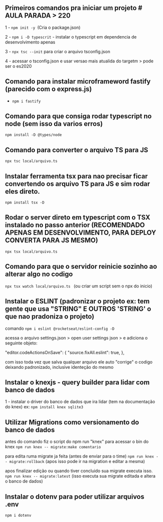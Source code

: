 ## Primeiros comandos pra iniciar um projeto  # AULA PARADA > 220

1 - `npm init -y `(Cria o package.json)

2 - `npm i -D typescrit` - instalar o typescript em dependencia de desenvolvimento apenas

3 - `npx tsc --init` para criar o arquivo tsconfig.json

4 - acessar o tsconfig.json e usar versao mais atualida do targetm > pode ser o es2020


## Comando para instalar microframeword fastify (parecido com o express.js)

- `npm i fastify`

## Comando para que consiga rodar typescript no node (sem isso da varios erros)

`npm install -D @types/node`

## Comando para converter o arquivo TS para JS 

`npx tsc local/arquivo.ts`


## Instalar ferramenta tsx para nao precisar ficar convertendo os arquivo TS para JS e sim rodar eles direto.

`npm install tsx -D`


## Rodar o server direto em typescript com o TSX instalado no passo anterior (RECOMENDADO APENAS EM DESENVOLVIMENTO, PARA DEPLOY CONVERTA PARA JS MESMO)
`npx tsx local/arquivo.ts`

## Comando para que o servidor reinicie sozinho ao alterar algo no codigo

`npx tsx watch local/arquivo.ts `  (ou criar um script sem o npx do inicio)

## Instalar o ESLINT (padronizar o projeto ex: tem gente que usa "STRING" E OUTROS 'STRING' o que nao pradoniza o projeto)

comando `npm i eslint @rocketseat/eslint-config -D`

acessa o arquivo settings.json > open user settings json > e adiciona o seguinte objeto:

"editor.codeActionsOnSave": {
       "source.fixAll.eslint": true,
    },

com isso toda vez que salva qualquer arquivo ele auto "corrige" o codigo deixando padronizado, inclusive identeção do mesmo

## Instalar o knexjs - query builder para lidar com banco de dados

1 - instalar o driver do banco de dados que ira lidar (tem na documentação do knex) 
 ex: `npm install knex sqlite3`


## Utilizar Migrations como versionamento do banco de dados

antes do comando fiz o script do npm run "knex" para acessar o bin do knex
`npm run knex -- migrate:make comentario`

para edita ruma migrate ja feita (antes de enviar para o time)
`npm run knex -- migrate:rollback` (apos isso pode ir na migration e editar a mesma)

apos finalizar edição ou quando tiver concluido sua migrate executa isso.
`npm run knex -- migrate:latest` (isso executa sua migrate editada e altera o banco de dados)

## Instalar o dotenv para poder utilizar arquivos .env

`npm i dotenv`